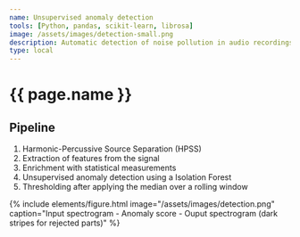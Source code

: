```yaml
---
name: Unsupervised anomaly detection
tools: [Python, pandas, scikit-learn, librosa]
image: /assets/images/detection-small.png
description: Automatic detection of noise pollution in audio recordings using Isolation Forest and DBSCAN.
type: local
---
```


# {{ page.name }}

## Pipeline

1. Harmonic-Percussive Source Separation (HPSS) 
2. Extraction of features from the signal
3. Enrichment with statistical measurements
4. Unsupervised anomaly detection using a Isolation Forest
5. Thresholding after applying the median over a rolling window

{% include elements/figure.html image="/assets/images/detection.png" caption="Input spectrogram - Anomaly score - Ouput spectrogram (dark stripes for rejected parts)" %}